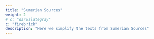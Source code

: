 ```yaml
---
title: "Sumerian Sources"
weight: 2
# c: "darkslategray"
c: "firebrick"
description: "Here we simplify the texts from Sumerian Sources"
---
```


